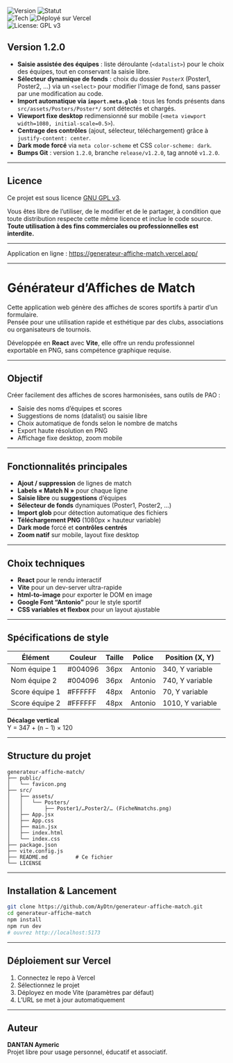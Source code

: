 ![Version](https://img.shields.io/badge/version-1.2.0-blue)
![Statut](https://img.shields.io/badge/status-released-brightgreen)<br>
![Tech](https://img.shields.io/badge/Made%20with-React-blue)
![Déployé sur Vercel](https://img.shields.io/badge/deploy-Vercel-black)<br>
![License: GPL v3](https://img.shields.io/badge/License-GPLv3-blue.svg)

## Version 1.2.0

- **Saisie assistée des équipes** : liste déroulante (`<datalist>`) pour le choix des équipes, tout en conservant la saisie libre.
- **Sélecteur dynamique de fonds** : choix du dossier `PosterX` (Poster1, Poster2, …) via un `<select>` pour modifier l'image de fond, sans passer par une modification au code.
- **Import automatique via `import.meta.glob`** : tous les fonds présents dans `src/assets/Posters/Poster*/` sont détectés et chargés.
- **Viewport fixe desktop** redimensionné sur mobile (`<meta viewport width=1080, initial-scale=0.5>`).
- **Centrage des contrôles** (ajout, sélecteur, téléchargement) grâce à `justify-content: center`.
- **Dark mode forcé** via `meta color-scheme` et CSS `color-scheme: dark`.
- **Bumps Git** : version `1.2.0`, branche `release/v1.2.0`, tag annoté `v1.2.0`.

---

## Licence

Ce projet est sous licence [GNU GPL v3](https://www.gnu.org/licenses/gpl-3.0.html).

Vous êtes libre de l’utiliser, de le modifier et de le partager, à condition que toute distribution respecte cette même licence et inclue le code source.  
**Toute utilisation à des fins commerciales ou professionnelles est interdite.**

---

Application en ligne : https://generateur-affiche-match.vercel.app/

---

# Générateur d’Affiches de Match

Cette application web génère des affiches de scores sportifs à partir d’un formulaire.  
Pensée pour une utilisation rapide et esthétique par des clubs, associations ou organisateurs de tournois.

Développée en **React** avec **Vite**, elle offre un rendu professionnel exportable en PNG, sans compétence graphique requise.

---

## Objectif

Créer facilement des affiches de scores harmonisées, sans outils de PAO :

- Saisie des noms d’équipes et scores  
- Suggestions de noms (datalist) ou saisie libre  
- Choix automatique de fonds selon le nombre de matchs  
- Export haute résolution en PNG  
- Affichage fixe desktop, zoom mobile  

---

## Fonctionnalités principales

- **Ajout / suppression** de lignes de match  
- **Labels « Match N »** pour chaque ligne  
- **Saisie libre** ou **suggestions** d’équipes  
- **Sélecteur de fonds** dynamiques (Poster1, Poster2, …)  
- **Import glob** pour détection automatique des fichiers  
- **Téléchargement PNG** (1080px × hauteur variable)  
- **Dark mode** forcé et **contrôles centrés**  
- **Zoom natif** sur mobile, layout fixe desktop  

---

## Choix techniques

- **React** pour le rendu interactif  
- **Vite** pour un dev-server ultra-rapide  
- **html-to-image** pour exporter le DOM en image  
- **Google Font “Antonio”** pour le style sportif  
- **CSS variables et flexbox** pour un layout ajustable  

---

## Spécifications de style

| Élément          | Couleur  | Taille | Police   | Position (X, Y)     |
|------------------|----------|--------|----------|---------------------|
| Nom équipe 1     | #004096  | 36px   | Antonio  | 340, Y variable     |
| Nom équipe 2     | #004096  | 36px   | Antonio  | 740, Y variable     |
| Score équipe 1   | #FFFFFF  | 48px   | Antonio  | 70, Y variable      |
| Score équipe 2   | #FFFFFF  | 48px   | Antonio  | 1010, Y variable    |

**Décalage vertical**  
Y = 347 + (n − 1) × 120

---

## Structure du projet

```
generateur-affiche-match/
├── public/
│   └── favicon.png
├── src/
│   ├── assets/
│   │   └── Posters/
│   │       ├── Poster1/…Poster2/… (FicheNmatchs.png)
│   ├── App.jsx
│   ├── App.css
│   ├── main.jsx
│   ├── index.html
│   └── index.css
├── package.json
├── vite.config.js
├── README.md         # Ce fichier
└── LICENSE
```

---

## Installation & Lancement

```bash
git clone https://github.com/AyDtn/generateur-affiche-match.git
cd generateur-affiche-match
npm install
npm run dev
# ouvrez http://localhost:5173
```

---

## Déploiement sur Vercel

1. Connectez le repo à Vercel  
2. Sélectionnez le projet  
3. Déployez en mode Vite (paramètres par défaut)  
4. L’URL se met à jour automatiquement  

---

## Auteur

**DANTAN Aymeric**  
Projet libre pour usage personnel, éducatif et associatif.
